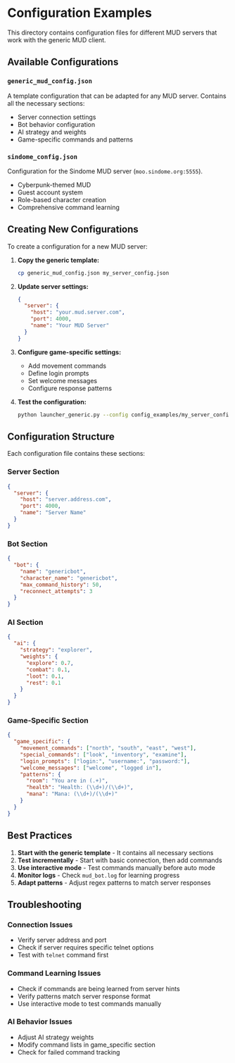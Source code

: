 # Configuration Examples

This directory contains configuration files for different MUD servers that work with the generic MUD client.

## Available Configurations

### `generic_mud_config.json`
A template configuration that can be adapted for any MUD server. Contains all the necessary sections:
- Server connection settings
- Bot behavior configuration  
- AI strategy and weights
- Game-specific commands and patterns

### `sindome_config.json`
Configuration for the Sindome MUD server (`moo.sindome.org:5555`).
- Cyberpunk-themed MUD
- Guest account system
- Role-based character creation
- Comprehensive command learning

## Creating New Configurations

To create a configuration for a new MUD server:

1. **Copy the generic template:**
   ```bash
   cp generic_mud_config.json my_server_config.json
   ```

2. **Update server settings:**
   ```json
   {
     "server": {
       "host": "your.mud.server.com",
       "port": 4000,
       "name": "Your MUD Server"
     }
   }
   ```

3. **Configure game-specific settings:**
   - Add movement commands
   - Define login prompts
   - Set welcome messages
   - Configure response patterns

4. **Test the configuration:**
   ```bash
   python launcher_generic.py --config config_examples/my_server_config.json --mode interactive
   ```

## Configuration Structure

Each configuration file contains these sections:

### Server Section
```json
{
  "server": {
    "host": "server.address.com",
    "port": 4000,
    "name": "Server Name"
  }
}
```

### Bot Section
```json
{
  "bot": {
    "name": "genericbot",
    "character_name": "genericbot",
    "max_command_history": 50,
    "reconnect_attempts": 3
  }
}
```

### AI Section
```json
{
  "ai": {
    "strategy": "explorer",
    "weights": {
      "explore": 0.7,
      "combat": 0.1,
      "loot": 0.1,
      "rest": 0.1
    }
  }
}
```

### Game-Specific Section
```json
{
  "game_specific": {
    "movement_commands": ["north", "south", "east", "west"],
    "special_commands": ["look", "inventory", "examine"],
    "login_prompts": ["login:", "username:", "password:"],
    "welcome_messages": ["welcome", "logged in"],
    "patterns": {
      "room": "You are in (.+)",
      "health": "Health: (\\d+)/(\\d+)",
      "mana": "Mana: (\\d+)/(\\d+)"
    }
  }
}
```

## Best Practices

1. **Start with the generic template** - It contains all necessary sections
2. **Test incrementally** - Start with basic connection, then add commands
3. **Use interactive mode** - Test commands manually before auto mode
4. **Monitor logs** - Check `mud_bot.log` for learning progress
5. **Adapt patterns** - Adjust regex patterns to match server responses

## Troubleshooting

### Connection Issues
- Verify server address and port
- Check if server requires specific telnet options
- Test with `telnet` command first

### Command Learning Issues
- Check if commands are being learned from server hints
- Verify patterns match server response format
- Use interactive mode to test commands manually

### AI Behavior Issues
- Adjust AI strategy weights
- Modify command lists in game_specific section
- Check for failed command tracking 